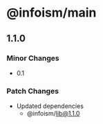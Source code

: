 # @infoism/main

## 1.1.0

### Minor Changes

- 0.1

### Patch Changes

- Updated dependencies
  - @infoism/lib@1.1.0
